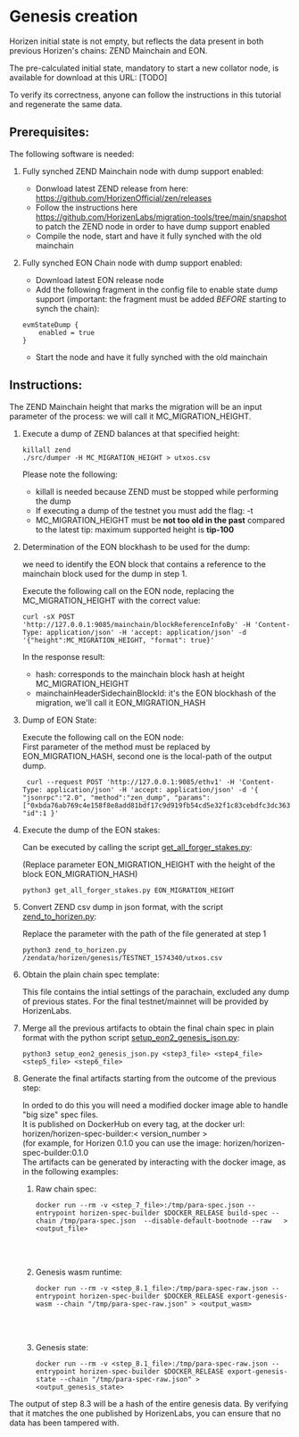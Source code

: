 # Genesis creation

Horizen  initial state is not empty, but reflects the data present in both previous Horizen's chains: ZEND Mainchain and EON.

The pre-calculated initial state, mandatory to start a new collator node,  is available for download at this URL: [TODO]

To verify its correctness, anyone can follow the instructions in this tutorial and regenerate the same data.

## Prerequisites:

The following software is needed:

1. Fully synched ZEND Mainchain node with dump support enabled:

    - Donwload latest ZEND release from here: https://github.com/HorizenOfficial/zen/releases
    - Follow the instructions here https://github.com/HorizenLabs/migration-tools/tree/main/snapshot to patch the ZEND node in order to have dump support enabled
    - Compile the node, start and have it fully synched with the old mainchain 
    

2.  Fully synched EON Chain node with dump support enabled:

    - Download latest EON release node
    - Add the following fragment in the config file to enable state dump support (important: the fragment must be added *BEFORE* starting to synch the chain):

    ```
    evmStateDump {
        enabled = true
    }
    ```

    - Start the node and have it fully synched with the old mainchain 


## Instructions: 

The ZEND Mainchain height that marks the migration will be an input parameter of the process: we will call it MC_MIGRATION_HEIGHT.

1. Execute a dump of ZEND balances at that specified height:

    ```
    killall zend
    ./src/dumper -H MC_MIGRATION_HEIGHT > utxos.csv
    ```

    Please note the following:
    - killall is needed because ZEND must be stopped while performing the dump
    - If executing a dump of the testnet you must add the flag: -t
    - MC_MIGRATION_HEIGHT must be <b>not too old in the past</b> compared to the latest tip: maximum supported height is <b>tip-100</b>

2. Determination of the EON blockhash to be used for the dump:

   we need to identify the EON block that contains a reference to the mainchain block used for the dump in step 1.

   Execute the following call on the EON node, replacing the MC_MIGRATION_HEIGHT with the correct value:
   
   ```
   curl -sX POST 'http://127.0.0.1:9085/mainchain/blockReferenceInfoBy' -H 'Content-Type: application/json' -H 'accept: application/json' -d '{"height":MC_MIGRATION_HEIGHT, "format": true}' 
    ```

   In the response result:

    - hash: corresponds to the mainchain block hash at  height MC_MIGRATION_HEIGHT
    - mainchainHeaderSidechainBlockId: it's the EON blockhash of the migration, we'll call it EON_MIGRATION_HASH

3. Dump of EON State:
  
   Execute the following call on the EON node:<br/>
   First parameter of the method must be replaced by EON_MIGRATION_HASH, second one is the local-path of the output dump.

   ```
    curl --request POST 'http://127.0.0.1:9085/ethv1' -H 'Content-Type: application/json' -H 'accept: application/json' -d '{ "jsonrpc":"2.0", "method":"zen_dump", "params":["0xbda76ab769c4e158f8e8add81bdf17c9d919fb54cd5e32f1c83cebdfc3dc363c","/zendata/horizen/genesis/TESTNET_1574340/eon_gobi.dump"], "id":1 }'  
    ```

4. Execute the dump of the EON stakes:

    Can be executed by calling the script [get_all_forger_stakes.py](https://github.com/HorizenOfficial/horizen/blob/dev/scripts/migration/get_all_forger_stakes.py):

    (Replace parameter EON_MIGRATION_HEIGHT with the height of the block EON_MIGRATION_HASH)

    ```
    python3 get_all_forger_stakes.py EON_MIGRATION_HEIGHT
     ```

5. Convert ZEND csv dump in json format, with the script [zend_to_horizen.py](https://github.com/HorizenOfficial/horizen/blob/dev/scripts/migration/zend_to_horizen.py):

   Replace the parameter with the path of the file generated at step 1

    ```
    python3 zend_to_horizen.py /zendata/horizen/genesis/TESTNET_1574340/utxos.csv
     ```

6. Obtain the  plain chain spec template:

    This file contains the intial settings of the parachain, excluded any dump of previous states.
    For the final testnet/mainnet  will be provided by HorizenLabs.

7. Merge all the previous artifacts to obtain the final chain spec in plain format with the python script [setup_eon2_genesis_json.py](https://github.com/HorizenOfficial/horizen/blob/dev/scripts/migration/setup_eon2_genesis_json.py):

   ```
   python3 setup_eon2_genesis_json.py <step3_file> <step4_file> <step5_file> <step6_file> 
    ```
8. Generate the final artifacts starting from the outcome of the previous step:

   In orded to do this you will need a modified docker image able to handle "big size" spec files.<br/>
   It is published on DockerHub on every tag, at the docker url: horizen/horizen-spec-builder:< version_number ><br/>
   (for example, for Horizen 0.1.0 you can use the image: horizen/horizen-spec-builder:0.1.0<br/>
   The artifacts can be generated by interacting with the docker image, as in the following examples:

   1. Raw chain spec:
        ```
        docker run --rm -v <step_7_file>:/tmp/para-spec.json --entrypoint horizen-spec-builder $DOCKER_RELEASE build-spec --chain /tmp/para-spec.json  --disable-default-bootnode --raw   > <output_file>
         ```
        <br/><br/>

   2. Genesis wasm runtime:
        ```
        docker run --rm -v <step_8.1_file>:/tmp/para-spec-raw.json --entrypoint horizen-spec-builder $DOCKER_RELEASE export-genesis-wasm --chain "/tmp/para-spec-raw.json" > <output_wasm>
         ```
        <br/><br/>

   3. Genesis state:
        ```
        docker run --rm -v <step_8.1_file>:/tmp/para-spec-raw.json --entrypoint horizen-spec-builder $DOCKER_RELEASE export-genesis-state --chain "/tmp/para-spec-raw.json" > <output_genesis_state>
         ```


The output of step 8.3 will be a hash of the entire genesis data. By verifying that it matches the one published by HorizenLabs, you can ensure that no data has been tampered with.


